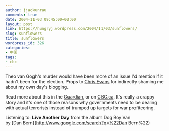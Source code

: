 ```yaml
---
author: jjackunrau
comments: true
date: 2004-11-03 09:45:00+00:00
layout: post
link: https://hungryj.wordpress.com/2004/11/03/sunflowers/
slug: sunflowers
title: sunflowers
wordpress_id: 326
categories:
- 中国
tags:
- cbc
---
```


Theo van Gogh's murder would have been more of an issue I'd mention if it hadn't been for the election.  Props to [Chris Evans](http://updates.takingitglobal.org/read/chrisevans) for indirectly shaming me about my own day's blogging.  
  
Read more about this in the [Guardian](http://film.guardian.co.uk/news/story/0,12589,1342101,00.html), or on [CBC.ca](http://www.cbc.ca/story/arts/national/2004/11/02/Arts/filmvangogh041102.html).  It's really a crappy story and it's one of those reasons why governments need to be dealing with actual terrorists instead of trumped up targets for war profiteering.  
  
Listening to: **Live Another Day** from the album Dog Boy Van   
by [Dan Bern](http://www.google.com/search?q=%22Dan Bern%22)
